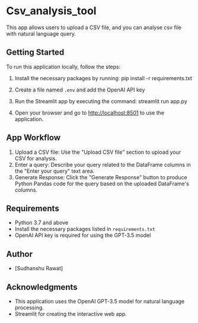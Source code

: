 # Csv_analysis_tool
This  app allows users to upload a CSV file, and you can analyse csv file with natural language query.
## Getting Started

To run this application locally, follow the steps:

1. Install the necessary packages by running:
   pip install -r requirements.txt
2. Create a file named `.env` and add the OpenAI API key

3. Run the Streamlit app by executing the command:
   streamlit run app.py

4. Open your browser and go to [http://localhost:8501](http://localhost:8501) to use the application.

## App Workflow

1. Upload a CSV file: Use the "Upload CSV file" section to upload your CSV for analysis.
2. Enter a query: Describe your query related to the DataFrame columns in the "Enter your query" text area.
3. Generate Response: Click the "Generate Response" button to produce Python Pandas code for the query based on the uploaded DataFrame's columns.

## Requirements

- Python 3.7 and above
- Install the necessary packages listed in `requirements.txt`
- OpenAI API key is required for using the GPT-3.5 model

## Author

- [Sudhanshu Rawat]

## Acknowledgments

- This application uses the OpenAI GPT-3.5 model for natural language processing.
- Streamlit for creating the interactive web app.



